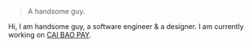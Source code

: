 

> A handsome guy.


Hi, I am handsome guy, a software engineer & a designer. I am currently working on [CAI BAO PAY](http://www.heyean.com/).





